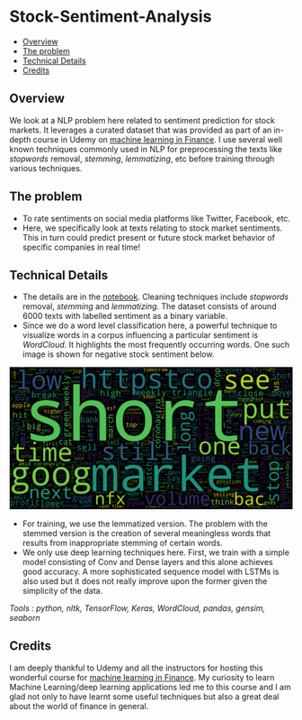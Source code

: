 # Stock-Sentiment-Analysis

- [Overview](#overview)
- [The problem](#the-problem)
- [Technical Details](#technical-details)
- [Credits](#credits)

## Overview

We look at a NLP problem here related to sentiment prediction for stock markets. It leverages a curated dataset that was provided as part of an in-depth course in Udemy on
[machine learning in Finance](https://www.udemy.com/course/ml-and-python-in-finance-real-cases-and-practical-solutions/). I use several well known techniques commonly used in NLP for preprocessing the texts like *stopwords* removal, *stemming*, *lemmatizing*, etc before training through various techniques.


## The problem

- To rate sentiments on social media platforms like Twitter, Facebook, etc.
- Here, we specifically look at texts relating to stock market sentiments. This in turn could predict present or future stock market behavior of specific companies in real time!

## Technical Details

- The details are in the [notebook](https://github.com/jyotisman-ds/Stock-Sentiment-Analysis/blob/main/Stocks_Sentiment_Analysis.ipynb). Cleaning techniques include *stopwords* removal, *stemming* and *lemmatizing*. The dataset consists of around 6000 texts with labelled sentiment as a binary variable.
- Since we do a word level classification here, a powerful technique to visualize words in a corpus influencing a particular sentiment is *WordCloud*. It highlights the most frequently occurring words. One such image is shown for negative stock sentiment below.  

![cluster1](/negative.png)

- For training, we use the lemmatized version. The problem with the stemmed version is the creation of several meaningless words that results from inappropriate stemming of certain words.
- We only use deep learning techniques here. First, we train with a simple model consisting of Conv and Dense layers and this alone achieves good accuracy. A more sophisticated sequence model with LSTMs is also used but it does not really improve upon the former given the simplicity of the data.

_Tools : python, nltk, TensorFlow, Keras, WordCloud, pandas, gensim, seaborn_

## Credits

I am deeply thankful to Udemy and all the instructors for hosting this wonderful course for [machine learning in Finance](https://www.udemy.com/course/ml-and-python-in-finance-real-cases-and-practical-solutions/). My curiosity to learn Machine Learning/deep learning applications led me to this course and I am glad not only to have learnt some useful techniques but also a great deal about the world of finance in general.
